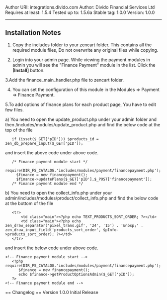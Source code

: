 Author URI:        integrations.divido.com
Author:            Divido Financial Services Ltd
Requires at least: 1.5.4
Tested up to:      1.5.6a
Stable tag:        1.0.0
Version:           1.0.0


 -----------------
Installation Notes      
------------------



1. Copy the includes folder to your zencart folder. This contains all the required module files, Do not overwrite any original files while copying.



2. Login into your admin page. While viewing the payment modules in admin you will see the "Finance Payment" module in the list. Click the **[Install]** button.



3.Add the finance_main_handler.php file to zencart folder. 

4. You can set the configuration of this module in the Modules => Payment => Finance Payment.



5.To add options of finance plans for each product page, You have to edit few files.
   

a) You need to open the update_product.php under your admin folder and then /includes/modules/update_product.php and find the below code at the top of the file

`   if (isset($_GET['pID'])) $products_id = zen_db_prepare_input($_GET['pID']);`

   and insert the above code under above code.
```
   /* Finance payment module start */
     require(DIR_FS_CATALOG.'includes/modules/payment/financepayment.php');
     $finance = new financepayment();
     $finance->updatePlans($_GET['pID'],$_POST['financepayment']);
   /* Finance payment module end */ 
```

b) You need to open the collect_info.php under your admin/includes/modules/product/collect_info.php and find the below code at the bottom of the file
```
   <tr>
       <td class="main"><?php echo TEXT_PRODUCTS_SORT_ORDER; ?></td>
       <td class="main"><?php echo zen_draw_separator('pixel_trans.gif', '24', '15') . '&nbsp;' . zen_draw_input_field('products_sort_order', $pInfo->products_sort_order); ?></td>
   </tr>
```
   and insert the below code under above code.
```
<!-- Finance payment module start -->
   <?php require(DIR_FS_CATALOG.'includes/modules/payment/financepayment.php');
      $finance = new financepayment();
      echo $finance->getProductOptionsAdmin($_GET['pID']);
   ?>
<!-- Finance payment module end -->
```


 == Changelog ==
Version 1.0.0 Initial Release
